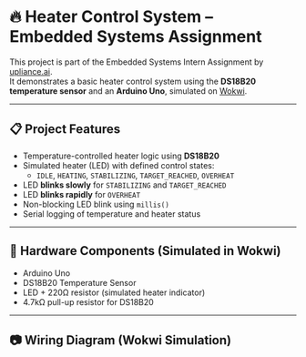# 🔥 Heater Control System – Embedded Systems Assignment

This project is part of the Embedded Systems Intern Assignment by [upliance.ai](https://upliance.ai/).  
It demonstrates a basic heater control system using the **DS18B20 temperature sensor** and an **Arduino Uno**, simulated on [Wokwi](https://wokwi.com/).

---

## 📋 Project Features

- Temperature-controlled heater logic using **DS18B20**
- Simulated heater (LED) with defined control states:
  - `IDLE`, `HEATING`, `STABILIZING`, `TARGET_REACHED`, `OVERHEAT`
- LED **blinks slowly** for `STABILIZING` and `TARGET_REACHED`
- LED **blinks rapidly** for `OVERHEAT`
- Non-blocking LED blink using `millis()`
- Serial logging of temperature and heater status

---

## 🧰 Hardware Components (Simulated in Wokwi)

- Arduino Uno
- DS18B20 Temperature Sensor
- LED + 220Ω resistor (simulated heater indicator)
- 4.7kΩ pull-up resistor for DS18B20

---

## 📷 Wiring Diagram (Wokwi Simulation)

